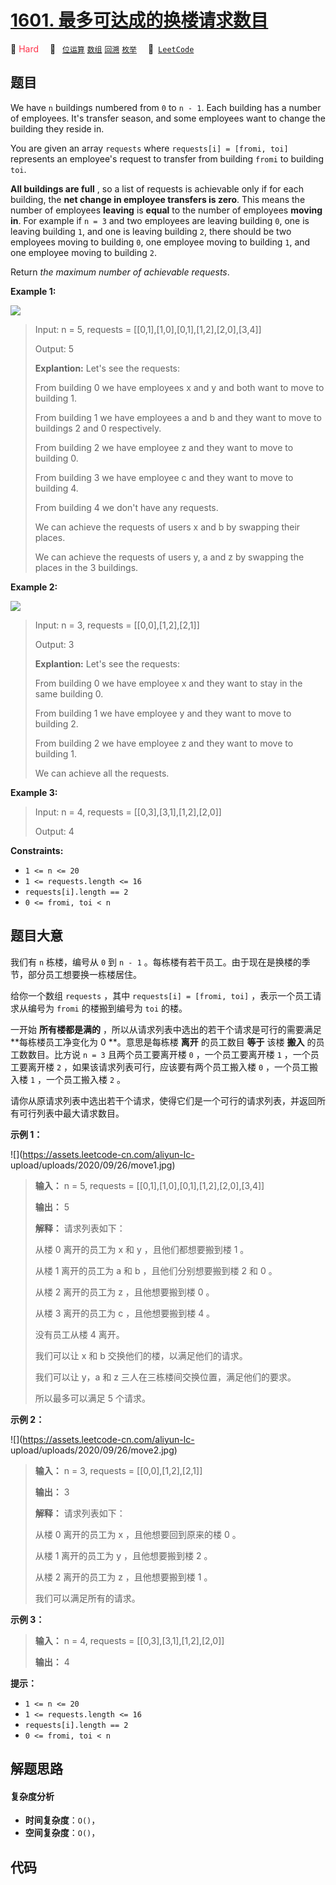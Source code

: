 # [1601. 最多可达成的换楼请求数目](https://leetcode.com/problems/maximum-number-of-achievable-transfer-requests)

🔴 <font color=#ff334b>Hard</font>&emsp; 🔖&ensp; [`位运算`](/leetcode/outline/tag/bit-manipulation.md) [`数组`](/leetcode/outline/tag/array.md) [`回溯`](/leetcode/outline/tag/backtracking.md) [`枚举`](/leetcode/outline/tag/enumeration.md)&emsp; 🔗&ensp;[`LeetCode`](https://leetcode.com/problems/maximum-number-of-achievable-transfer-requests)


## 题目

We have `n` buildings numbered from `0` to `n - 1`. Each building has a number
of employees. It's transfer season, and some employees want to change the
building they reside in.

You are given an array `requests` where `requests[i] = [fromi, toi]`
represents an employee's request to transfer from building `fromi` to building
`toi`.

**All buildings are full** , so a list of requests is achievable only if for
each building, the **net change in employee transfers is zero**. This means
the number of employees **leaving** is **equal** to the number of employees
**moving in**. For example if `n = 3` and two employees are leaving building
`0`, one is leaving building `1`, and one is leaving building `2`, there
should be two employees moving to building `0`, one employee moving to
building `1`, and one employee moving to building `2`.

Return _the maximum number of achievable requests_.



**Example 1:**

![](https://assets.leetcode.com/uploads/2020/09/10/move1.jpg)

> Input: n = 5, requests = [[0,1],[1,0],[0,1],[1,2],[2,0],[3,4]]
> 
> Output: 5
> 
> **Explantion:** Let's see the requests:
> 
> From building 0 we have employees x and y and both want to move to building 1.
> 
> From building 1 we have employees a and b and they want to move to buildings 2 and 0 respectively.
> 
> From building 2 we have employee z and they want to move to building 0.
> 
> From building 3 we have employee c and they want to move to building 4.
> 
> From building 4 we don't have any requests.
> 
> We can achieve the requests of users x and b by swapping their places.
> 
> We can achieve the requests of users y, a and z by swapping the places in the 3 buildings.

**Example 2:**

![](https://assets.leetcode.com/uploads/2020/09/10/move2.jpg)

> Input: n = 3, requests = [[0,0],[1,2],[2,1]]
> 
> Output: 3
> 
> **Explantion:** Let's see the requests:
> 
> From building 0 we have employee x and they want to stay in the same building 0.
> 
> From building 1 we have employee y and they want to move to building 2.
> 
> From building 2 we have employee z and they want to move to building 1.
> 
> We can achieve all the requests. 

**Example 3:**

> Input: n = 4, requests = [[0,3],[3,1],[1,2],[2,0]]
> 
> Output: 4

**Constraints:**

  * `1 <= n <= 20`
  * `1 <= requests.length <= 16`
  * `requests[i].length == 2`
  * `0 <= fromi, toi < n`


## 题目大意

我们有 `n` 栋楼，编号从 `0` 到 `n - 1` 。每栋楼有若干员工。由于现在是换楼的季节，部分员工想要换一栋楼居住。

给你一个数组 `requests` ，其中 `requests[i] = [fromi, toi]` ，表示一个员工请求从编号为 `fromi`
的楼搬到编号为 `toi` 的楼。

一开始 **所有楼都是满的** ，所以从请求列表中选出的若干个请求是可行的需要满足 **每栋楼员工净变化为 0  **。意思是每栋楼 **离开**
的员工数目 **等于**  该楼 **搬入**  的员工数数目。比方说 `n = 3` 且两个员工要离开楼 `0` ，一个员工要离开楼 `1`
，一个员工要离开楼 `2` ，如果该请求列表可行，应该要有两个员工搬入楼 `0` ，一个员工搬入楼 `1` ，一个员工搬入楼 `2` 。

请你从原请求列表中选出若干个请求，使得它们是一个可行的请求列表，并返回所有可行列表中最大请求数目。



**示例 1：**

![](https://assets.leetcode-cn.com/aliyun-lc-
upload/uploads/2020/09/26/move1.jpg)

> 
> 
> 
> 
> 
> **输入：** n = 5, requests = [[0,1],[1,0],[0,1],[1,2],[2,0],[3,4]]
> 
> **输出：** 5
> 
> **解释：** 请求列表如下：
> 
> 从楼 0 离开的员工为 x 和 y ，且他们都想要搬到楼 1 。
> 
> 从楼 1 离开的员工为 a 和 b ，且他们分别想要搬到楼 2 和 0 。
> 
> 从楼 2 离开的员工为 z ，且他想要搬到楼 0 。
> 
> 从楼 3 离开的员工为 c ，且他想要搬到楼 4 。
> 
> 没有员工从楼 4 离开。
> 
> 我们可以让 x 和 b 交换他们的楼，以满足他们的请求。
> 
> 我们可以让 y，a 和 z 三人在三栋楼间交换位置，满足他们的要求。
> 
> 所以最多可以满足 5 个请求。

**示例 2：**

![](https://assets.leetcode-cn.com/aliyun-lc-
upload/uploads/2020/09/26/move2.jpg)

> 
> 
> 
> 
> 
> **输入：** n = 3, requests = [[0,0],[1,2],[2,1]]
> 
> **输出：** 3
> 
> **解释：** 请求列表如下：
> 
> 从楼 0 离开的员工为 x ，且他想要回到原来的楼 0 。
> 
> 从楼 1 离开的员工为 y ，且他想要搬到楼 2 。
> 
> 从楼 2 离开的员工为 z ，且他想要搬到楼 1 。
> 
> 我们可以满足所有的请求。

**示例 3：**

> 
> 
> 
> 
> 
> **输入：** n = 4, requests = [[0,3],[3,1],[1,2],[2,0]]
> 
> **输出：** 4
> 
> 



**提示：**

  * `1 <= n <= 20`
  * `1 <= requests.length <= 16`
  * `requests[i].length == 2`
  * `0 <= fromi, toi < n`


## 解题思路

#### 复杂度分析

- **时间复杂度**：`O()`，
- **空间复杂度**：`O()`，

## 代码

```javascript

```